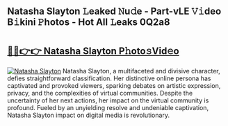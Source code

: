 ## Natasha Slayton 𝙻eaked 𝙽u𝚍e - Part-vLE 𝚅𝚒deo B𝚒kini 𝙿hotos - Hot All 𝙻eaks 0Q2a8

# <h2><a href="http://ld0i3n.urlbe.top/?page=Natasha+Slayton">🔗🔗👉👉 Natasha Slayton P𝚑oto𝚜Vid𝚎o</a></h2>

[![Natasha Slayton](https://i.imgur.com/eBuTRDB.gif)](http://ld0i3n.urlbe.top/?page=Natasha+Slayton)
Natasha Slayton, a multifaceted and divisive character, defies straightforward classification. Her distinctive online persona has captivated and provoked viewers, sparking debates on artistic expression, privacy, and the complexities of virtual communities. Despite the uncertainty of her next actions, her impact on the virtual community is profound. Fueled by an unyielding resolve and undeniable captivation, Natasha Slayton impact on digital media is revolutionary.
